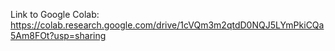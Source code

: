 Link to Google Colab: https://colab.research.google.com/drive/1cVQm3m2qtdD0NQJ5LYmPkiCQa5Am8FOt?usp=sharing
